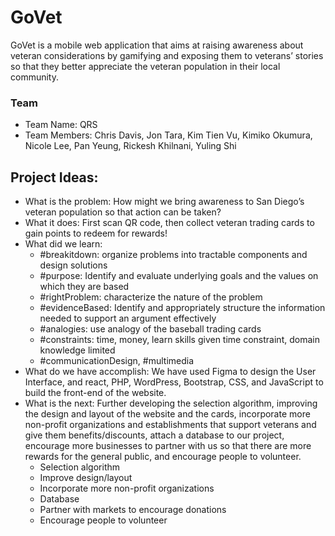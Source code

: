 # GoVet
GoVet is a mobile web application that aims at raising awareness about veteran 
considerations by gamifying and exposing them to veterans’ stories so that they 
better appreciate the veteran population in their local community.

### Team
*  Team Name: QRS
*  Team Members: Chris Davis, Jon Tara, Kim Tien Vu, Kimiko Okumura, Nicole Lee,
Pan Yeung, Rickesh Khilnani, Yuling Shi

## Project Ideas:
* What is the problem: How might we bring awareness to San Diego’s veteran 
population so that action can be taken?
* What it does: First scan QR code, then collect veteran trading cards to gain 
points to redeem for rewards!
* What did we learn: 
   * #breakitdown: organize problems into tractable components and design solutions
   * #purpose: Identify and evaluate underlying goals and the values on which they are based
   * #rightProblem: characterize the nature of the problem 
   * #evidenceBased: Identify and appropriately structure the information needed to support an argument effectively
   * #analogies: use analogy of the baseball trading cards
   * #constraints: time, money, learn skills given time constraint, domain knowledge limited
   * #communicationDesign, #multimedia
* What do we have accomplish: We have used Figma to design the User Interface,
  and react, PHP, WordPress, Bootstrap, CSS, and JavaScript to build the 
  front-end of the website. 
* What is the next: Further developing the selection algorithm, improving the 
design and layout of the website and the cards, incorporate more non-profit 
organizations and establishments that support veterans and give them 
benefits/discounts, attach a database to our project, encourage more businesses 
to partner with us so that there are more rewards for the general public, and 
encourage people to volunteer.
   * Selection algorithm
   * Improve design/layout
   * Incorporate more non-profit organizations
   * Database
   * Partner with markets to encourage donations
   * Encourage people to volunteer 

